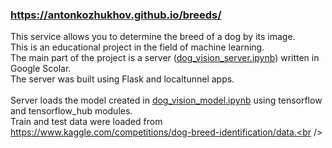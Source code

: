 ### https://antonkozhukhov.github.io/breeds/

This service allows you to determine the breed of a dog by its image.<br />
This is an educational project in the field of machine learning.<br />
The main part of the project is a server ([dog_vision_server.ipynb](https://github.com/antonkozhukhov/breeds/blob/main/dog_vision_server.ipynb)) written in Google Scolar.<br />
The server was built using Flask and localtunnel apps.<br />
<br />
Server loads the model created in [dog_vision_model.ipynb](https://github.com/antonkozhukhov/breeds/blob/main/dog_vision_model.ipynb) using tensorflow and tensorflow_hub modules.<br />
Train and test data were loaded from https://www.kaggle.com/competitions/dog-breed-identification/data.<br />





